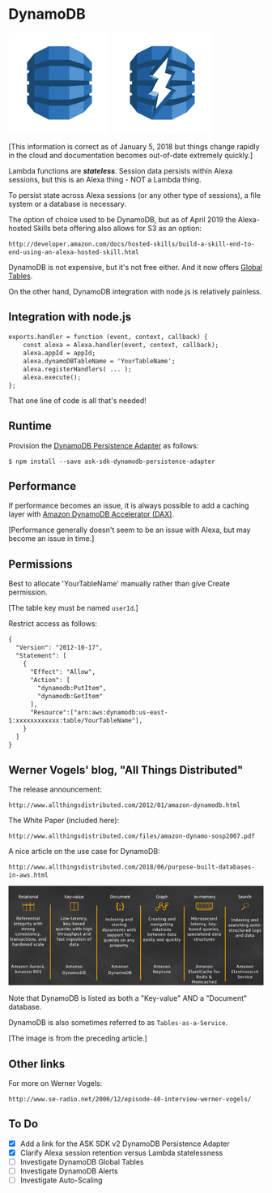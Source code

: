 # DynamoDB

![AWS DynamoDB](images/Database_AmazonDynamoDB.svg) ![AWS DynamoDB Accelerator (DAX)](images/Database_AmazonDynamoDBAccelerator.svg)

[This information is correct as of January 5, 2018 but things change rapidly in the cloud and documentation becomes out-of-date extremely quickly.]

Lambda functions are ___stateless___. Session data persists within Alexa sessions, but this is an Alexa thing - NOT a Lambda thing.

To persist state across Alexa sessions (or any other type of sessions), a file system or a database is necessary.

The option of choice used to be DynamoDB, but as of April 2019 the Alexa-hosted Skills beta offering also allows for S3 as an option:

    http://developer.amazon.com/docs/hosted-skills/build-a-skill-end-to-end-using-an-alexa-hosted-skill.html

DynamoDB is not expensive, but it's not free either. And it now offers [Global Tables](http://aws.amazon.com/dynamodb/global-tables/).

On the other hand, DynamoDB integration with node.js is relatively painless.

## Integration with node.js

```node
exports.handler = function (event, context, callback) {
    const alexa = Alexa.handler(event, context, callback);
    alexa.appId = appId;
    alexa.dynamoDBTableName = 'YourTableName';
    alexa.registerHandlers( ... );
    alexa.execute();
};
```

That one line of code is all that's needed!

## Runtime

Provision the
[DynamoDB Persistence Adapter](https://github.com/alexa/alexa-skills-kit-sdk-for-nodejs/tree/2.0.x/ask-sdk-dynamodb-persistence-adapter)
as follows:

    $ npm install --save ask-sdk-dynamodb-persistence-adapter

## Performance

If performance becomes an issue, it is always possible to add a caching layer with
[Amazon DynamoDB Accelerator (DAX)](http://aws.amazon.com/dynamodb/dax/).

[Performance generally doesn't seem to be an issue with Alexa, but may become an issue in time.]

## Permissions

Best to allocate 'YourTableName' manually rather than give Create permission.

[The table key must be named `userId`.]

Restrict access as follows:

	{
	  "Version": "2012-10-17",
	  "Statement": [
	    {
	      "Effect": "Allow",
	      "Action": [
	        "dynamodb:PutItem",
	        "dynamodb:GetItem"
	      ],
	      "Resource":["arn:aws:dynamodb:us-east-1:xxxxxxxxxxxx:table/YourTableName"],
	    }
	  ]
	}

## Werner Vogels' blog, "All Things Distributed"

The release announcement:

    http://www.allthingsdistributed.com/2012/01/amazon-dynamodb.html

The White Paper (included here):

    http://www.allthingsdistributed.com/files/amazon-dynamo-sosp2007.pdf

A nice article on the use case for DynamoDB:

    http://www.allthingsdistributed.com/2018/06/purpose-built-databases-in-aws.html

![AWS Databases compared](images/databases.png)

Note that DynamoDB is listed as both a "Key-value" AND a "Document" database.

DynamoDB is also sometimes referred to as `Tables-as-a-Service`.

[The image is from the preceding article.]

## Other links

For more on Werner Vogels:

    http://www.se-radio.net/2006/12/episode-40-interview-werner-vogels/

## To Do

- [x] Add a link for the ASK SDK v2 DynamoDB Persistence Adapter
- [x] Clarify Alexa session retention versus Lambda statelessness
- [ ] Investigate DynamoDB Global Tables
- [ ] Investigate DynamoDB Alerts
- [ ] Investigate Auto-Scaling
